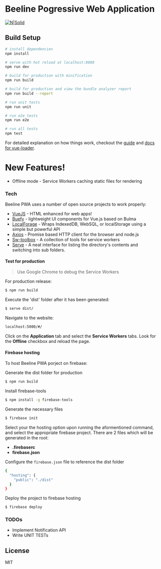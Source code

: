 # Beeline Pogressive Web Application

[![N|Solid](https://ypereirareis.github.io/images/posts/vuejs.jpg)](https://nodesource.com/products/nsolid)

## Build Setup

``` bash
# install dependencies
npm install

# serve with hot reload at localhost:8080
npm run dev

# build for production with minification
npm run build

# build for production and view the bundle analyzer report
npm run build --report

# run unit tests
npm run unit

# run e2e tests
npm run e2e

# run all tests
npm test
```

For detailed explanation on how things work, checkout the [guide](http://vuejs-templates.github.io/webpack/) and [docs for vue-loader](http://vuejs.github.io/vue-loader).

# New Features!

  - Offline mode - Service Workers caching static files for rendering

### Tech

Beeline PWA uses a number of open source projects to work properly:

* [VueJS] - HTML enhanced for web apps!
* [Buefy] - lightweight UI components for Vue.js based on Bulma
* [LocalForage] - Wraps IndexedDB, WebSQL, or localStorage using a simple but powerful API
* [Axios] - Promise based HTTP client for the browser and node.js
* [Sw-toolbox] - A collection of tools for service workers
* [Serve] - A neat interface for listing the directory's contents and switching into sub folders.

#### Test for production
> Use Google Chrome to debug the Service Workers

For production release:
```sh
$ npm run build
```
Execute the 'dist' folder after it has been generated:
```sh
$ serve dist/
```
Navigate to the website:
```sh
localhost:5000/#/
```
Click on the **Application** tab and select the **Service Workers** tabs. Look for the **Offline** checkbox and reload the page.

#### Firebase hosting
To host Beeline PWA porject on firebase:

Generate the dist folder for production
```sh
$ npm run build
```
Install firebase-tools
```sh
$ npm install -g firebase-tools
```
Generate the necessary files
```sh
$ firebase init
```

Select your the hosting option upon running the aformentioned command, and select the appropriate firebase project. There are 2 files which will be generated in the root:
- **.firebaserc**
- **firebase.json**

Configure the  `firebase.json` file to reference the dist folder
```sh
{
  "hosting": {
    "public": "./dist"
  }
}
```

Deploy the project to firebase hosting
```sh
$ firebase deploy
```
### TODOs

 - Implement Notification API
 - Write UNIT TESTs

License
----

MIT


[//]: # (These are reference links used in the body of this note and get stripped out when the markdown processor does its job. There is no need to format nicely because it shouldn't be seen. Thanks SO - http://stackoverflow.com/questions/4823468/store-comments-in-markdown-syntax)

   [VueJS]: <https://vuejs.org>
   [Buefy]: <https://github.com/rafaelpimpa/buefy>
   [LocalForage]: <https://github.com/localForage/localForage>
   [Axios]: <https://github.com/axios/axios>
   [Sw-toolbox]: <https://github.com/GoogleChrome/sw-toolbox>
   [Serve]: <https://www.npmjs.com/package/serve>
   [Dillinger]: <https://github.com/joemccann/dillinger.git>

